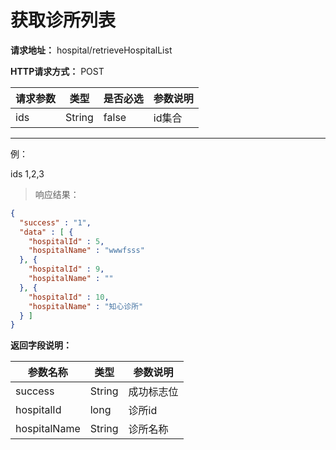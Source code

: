 # 获取诊所列表

**请求地址：** hospital/retrieveHospitalList

**HTTP请求方式：** POST

| 请求参数 | 类型 | 是否必选 | 参数说明 |
| -- | -- | -- | -- |
| ids | String | false | id集合 |

---
例：

ids 1,2,3

>响应结果：

```json
{
  "success" : "1",
  "data" : [ {
    "hospitalId" : 5,
    "hospitalName" : "wwwfsss"
  }, {
    "hospitalId" : 9,
    "hospitalName" : ""
  }, {
    "hospitalId" : 10,
    "hospitalName" : "知心诊所"
  } ]
}
```

**返回字段说明：**

| 参数名称 | 类型 | 参数说明 |
| -- | -- | -- |
| success | String | 成功标志位 |
| hospitalId | long | 诊所id |
| hospitalName | String | 诊所名称 |

